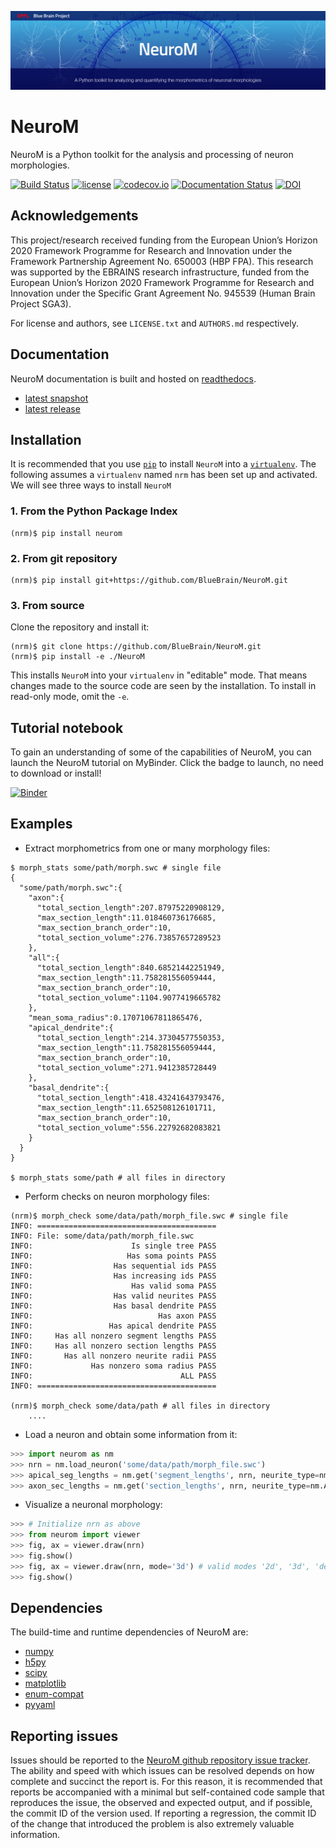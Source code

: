 <!--
 Copyright (c) 2015, Ecole Polytechnique Federale de Lausanne, Blue Brain Project
 All rights reserved.

 This file is part of NeuroM <https://github.com/BlueBrain/NeuroM>

 Redistribution and use in source and binary forms, with or without
 modification, are permitted provided that the following conditions are met:

     1. Redistributions of source code must retain the above copyright
        notice, this list of conditions and the following disclaimer.
     2. Redistributions in binary form must reproduce the above copyright
        notice, this list of conditions and the following disclaimer in the
        documentation and/or other materials provided with the distribution.
     3. Neither the name of the copyright holder nor the names of
        its contributors may be used to endorse or promote products
        derived from this software without specific prior written permission.

 THIS SOFTWARE IS PROVIDED BY THE COPYRIGHT HOLDERS AND CONTRIBUTORS "AS IS" AND
 ANY EXPRESS OR IMPLIED WARRANTIES, INCLUDING, BUT NOT LIMITED TO, THE IMPLIED
 WARRANTIES OF MERCHANTABILITY AND FITNESS FOR A PARTICULAR PURPOSE ARE
 DISCLAIMED. IN NO EVENT SHALL THE COPYRIGHT HOLDER OR CONTRIBUTORS BE LIABLE FOR ANY
 DIRECT, INDIRECT, INCIDENTAL, SPECIAL, EXEMPLARY, OR CONSEQUENTIAL DAMAGES
 (INCLUDING, BUT NOT LIMITED TO, PROCUREMENT OF SUBSTITUTE GOODS OR SERVICES;
 LOSS OF USE, DATA, OR PROFITS; OR BUSINESS INTERRUPTION) HOWEVER CAUSED AND
 ON ANY THEORY OF LIABILITY, WHETHER IN CONTRACT, STRICT LIABILITY, OR TORT
 (INCLUDING NEGLIGENCE OR OTHERWISE) ARISING IN ANY WAY OUT OF THE USE OF THIS
 SOFTWARE, EVEN IF ADVISED OF THE POSSIBILITY OF SUCH DAMAGE.
 -->
![NeuroM Logo](doc/source/logo/NeuroM.jpg)

# NeuroM

NeuroM is a Python toolkit for the analysis and processing of neuron morphologies.


[![Build Status](https://travis-ci.org/BlueBrain/NeuroM.svg?branch=master)](https://travis-ci.org/BlueBrain/NeuroM)
[![license](https://img.shields.io/pypi/l/neurom.svg)](https://github.com/BlueBrain/NeuroM/blob/master/LICENSE.txt)
[![codecov.io](https://codecov.io/github/BlueBrain/NeuroM/coverage.svg?branch=master)](https://codecov.io/github/BlueBrain/NeuroM?branch=master)
[![Documentation Status](https://readthedocs.org/projects/neurom/badge/?version=latest)](http://neurom.readthedocs.io/en/latest/?badge=latest)
[![DOI](https://zenodo.org/badge/DOI/10.5281/zenodo.209498.svg)](https://doi.org/10.5281/zenodo.209498)

## Acknowledgements

This project/research received funding from the European Union’s Horizon 2020 Framework Programme for Research and Innovation under the Framework Partnership Agreement No. 650003 (HBP FPA). 
This research was supported by the EBRAINS research infrastructure, funded from the European
Union’s Horizon 2020 Framework Programme for Research and Innovation under the Specific Grant
Agreement No. 945539 (Human Brain Project SGA3).

For license and authors, see `LICENSE.txt` and `AUTHORS.md` respectively.

## Documentation

NeuroM documentation is built and hosted on [readthedocs](https://readthedocs.org/).

* [latest snapshot](http://neurom.readthedocs.org/en/latest/)
* [latest release](http://neurom.readthedocs.org/en/stable/)

## Installation

It is recommended that you use [`pip`](https://pip.pypa.io/en/stable/) to install
`NeuroM` into a [`virtualenv`](https://virtualenv.pypa.io/en/stable/). The following
assumes a `virtualenv` named `nrm` has been set up and
activated. We will see three ways to install `NeuroM`


### 1. From the Python Package Index

```
(nrm)$ pip install neurom
```

### 2. From git repository

```
(nrm)$ pip install git+https://github.com/BlueBrain/NeuroM.git
```

### 3. From source

Clone the repository and install it:

```
(nrm)$ git clone https://github.com/BlueBrain/NeuroM.git
(nrm)$ pip install -e ./NeuroM
```

This installs `NeuroM` into your `virtualenv` in "editable" mode. That means changes
made to the source code are seen by the installation. To install in read-only mode, omit
the `-e`.

## Tutorial notebook

To gain an understanding of some of the capabilities of NeuroM, you can launch
the NeuroM tutorial on MyBinder. Click the badge to launch, no need to download or
install!

[![Binder](https://mybinder.org/badge_logo.svg)](https://mybinder.org/v2/gh/BlueBrain/NeuroM.git/master?filepath=tutorial%2Fgetting_started.ipynb)

## Examples

- Extract morphometrics from one or many morphology files:

```
$ morph_stats some/path/morph.swc # single file
{
  "some/path/morph.swc":{
    "axon":{
      "total_section_length":207.87975220908129,
      "max_section_length":11.018460736176685,
      "max_section_branch_order":10,
      "total_section_volume":276.73857657289523
    },
    "all":{
      "total_section_length":840.68521442251949,
      "max_section_length":11.758281556059444,
      "max_section_branch_order":10,
      "total_section_volume":1104.9077419665782
    },
    "mean_soma_radius":0.17071067811865476,
    "apical_dendrite":{
      "total_section_length":214.37304577550353,
      "max_section_length":11.758281556059444,
      "max_section_branch_order":10,
      "total_section_volume":271.9412385728449
    },
    "basal_dendrite":{
      "total_section_length":418.43241643793476,
      "max_section_length":11.652508126101711,
      "max_section_branch_order":10,
      "total_section_volume":556.22792682083821
    }
  }
}

$ morph_stats some/path # all files in directory
```

- Perform checks on neuron morphology files:

```
(nrm)$ morph_check some/data/path/morph_file.swc # single file
INFO: ========================================
INFO: File: some/data/path/morph_file.swc
INFO:                      Is single tree PASS
INFO:                     Has soma points PASS
INFO:                  Has sequential ids PASS
INFO:                  Has increasing ids PASS
INFO:                      Has valid soma PASS
INFO:                  Has valid neurites PASS
INFO:                  Has basal dendrite PASS
INFO:                            Has axon PASS
INFO:                 Has apical dendrite PASS
INFO:     Has all nonzero segment lengths PASS
INFO:     Has all nonzero section lengths PASS
INFO:       Has all nonzero neurite radii PASS
INFO:             Has nonzero soma radius PASS
INFO:                                 ALL PASS
INFO: ========================================

(nrm)$ morph_check some/data/path # all files in directory
    ....
```

- Load a neuron and obtain some information from it:

```python
>>> import neurom as nm
>>> nrn = nm.load_neuron('some/data/path/morph_file.swc')
>>> apical_seg_lengths = nm.get('segment_lengths', nrn, neurite_type=nm.APICAL_DENDRITE)
>>> axon_sec_lengths = nm.get('section_lengths', nrn, neurite_type=nm.AXON)
```


- Visualize a neuronal morphology:

```python
>>> # Initialize nrn as above
>>> from neurom import viewer
>>> fig, ax = viewer.draw(nrn)
>>> fig.show()
>>> fig, ax = viewer.draw(nrn, mode='3d') # valid modes '2d', '3d', 'dendrogram'
>>> fig.show()
```


## Dependencies

The build-time and runtime dependencies of NeuroM are:

* [numpy](http://www.numpy.org/)
* [h5py](http://www.h5py.org/)
* [scipy](http://www.scipy.org/)
* [matplotlib](http://www.matplotlib.org/)
* [enum-compat](https://pypi.python.org/pypi/enum-compat/)
* [pyyaml](http://www.pyyaml.org/)


## Reporting issues

Issues should be reported to the
[NeuroM github repository issue tracker](https://github.com/BlueBrain/NeuroM/issues).
The ability and speed with which issues can be resolved depends on how complete and
succinct the report is. For this reason, it is recommended that reports be accompanied
with a minimal but self-contained code sample that reproduces the issue, the observed and
expected output, and if possible, the commit ID of the version used. If reporting a
regression, the commit ID of the change that introduced the problem is also extremely valuable
information.
